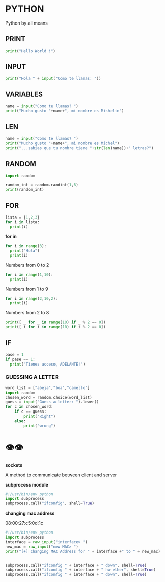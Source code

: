 # PYTHON

Python by all means <br/>

## PRINT

```python
print("Hello World !")
```

## INPUT

```python
print("Hola " + input("Como te llamas: "))
```

## VARIABLES

```python
name = input("Como te llamas? ")
print("Mucho gusto "+name+", mi nombre es Mishelin")
```

## LEN

```python
name = input("Como te llamas? ")
print("Mucho gusto "+name+", mi nombre es Michel")
print("...sabias que tu nombre tiene "+str(len(name))+" letras?")
```

## RANDOM

```python
import random

random_int = random.randint(1,6)
print(random_int)
```

## FOR

```python
lista = {1,2,3}
for i in lista:
  print(i)
```
__for in__ <br/>

```python
for i in range(3):
  print("Hola")
  print(i)
```
Numbers from 0 to 2 <br/>


```python
for i in range(1,10):
  print(i)
```
Numbers from 1 to 9 <br/>


```python
for i in range(2,10,2):
  print(i)
```
Numbers from 2 to 8 <br/>


```python
print([ _ for _ in range(10) if _ % 2 == 0])
print([ i for i in range(10) if i % 2 == 0])
```


## IF

```python
pase = 1
if pase == 1:
  print("Tienes acceso, ADELANTE!")
```


### GUESSING A LETTER

```python
word_list = ["abeja","boa","camello"]
import random
chosen_word = random.choice(word_list)
guess = input("Guess a letter: ").lower()
for c in chosen_word:
    if c == guess:
        print("Right")
    else:
        print("wrong")
```







# 👁️👁️  

__sockets__ <br/>

A method to communicate between client and server <br/>

__subprocess module__ <br/>

```python
#!/usr/bin/env python
import subprocess
subprocess.call("ifconfig", shell=True)
```
__changing mac address__ <br/>

08:00:27:c5:0d:1c <br/>

```python
#!/usr/bin/env python
import subprocess
interface = raw_input("interface> ")
new_mac = raw_input("new MAC> ")
print("[+] Changing MAC Address for " + interface +" to " + new_mac)


subprocess.call("ifconfig " + interface + " down", shell=True)
subprocess.call("ifconfig " + interface + " hw ether", shell=True)
subprocess.call("ifconfig " + interface + " down", shell=True)
```
<!-- import argparse -->

